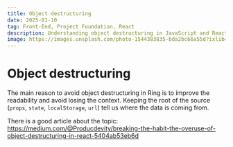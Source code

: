 ```yaml
---
title: Object destructuring
date: 2025-01-10
tag: Front-End, Project Foundation, React
description: Understanding object destructuring in JavaScript and React
image: https://images.unsplash.com/photo-1544383835-bda2bc66a55d?ixlib=rb-4.0.3&ixid=M3wxMjA3fDB8MHxwaG90by1wYWdlfHx8fGVufDB8fHx8fA%3D%3D&auto=format&fit=crop&w=1421&q=80
---
```


# Object destructuring

The main reason to avoid object destructuring in Ring is to improve the readability and avoid losing the context. Keeping the root of the source (`props`, `state`, `localStorage`, `url`) tell us where the data is coming from.

There is a good article about the topic: https://medium.com/@Producdevity/breaking-the-habit-the-overuse-of-object-destructuring-in-react-5404ab53eb6d
